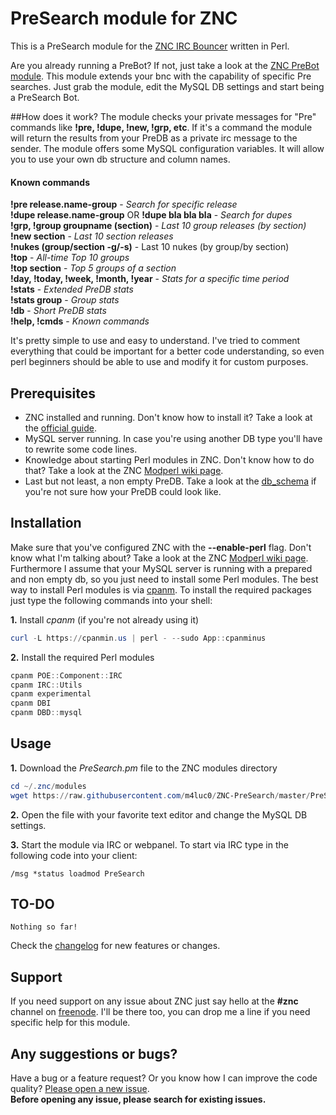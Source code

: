 # PreSearch module for ZNC
This is a PreSearch module for the [ZNC IRC Bouncer](http://znc.in/) written in Perl.

Are you already running a PreBot? If not, just take a look at the [ZNC PreBot module](https://github.com/m4luc0/ZNC-PreBot/). This module extends your bnc with the capability of specific Pre searches. Just grab the module, edit the MySQL DB settings and start being a PreSearch Bot.

##How does it work?
The module checks your private messages for "Pre" commands like **!pre, !dupe, !new, !grp, etc**. If it's a command the module will return the results from your PreDB as a private irc message to the sender. The module offers some MySQL configuration variables. It will allow you to use your own db structure and column names.

#### Known commands
**!pre release.name-group** - *Search for specific release*<br />
**!dupe release.name-group** OR **!dupe bla bla bla** - *Search for dupes*<br />
**!grp, !group groupname (section)** - *Last 10 group releases (by section)*<br />
**!new section** - *Last 10 section releases*<br />
**!nukes (group/section -g/-s)** - Last 10 nukes (by group/by section)<br />
**!top** - *All-time Top 10 groups*<br />
**!top section** - *Top 5 groups of a section*<br />
**!day, !today, !week, !month, !year** - *Stats for a specific time period*<br />
**!stats** - *Extended PreDB stats*<br />
**!stats group** - *Group stats*<br />
**!db** - *Short PreDB stats*<br />
**!help, !cmds** - *Known commands*

It's pretty simple to use and easy to understand.
I've tried to comment everything that could be important for a better code understanding,
so even perl beginners should be able to use and modify it for custom purposes.

## Prerequisites

* ZNC installed and running. Don't know how to install it? Take a look at the [official guide](http://wiki.znc.in/Installation).
* MySQL server running. In case you're using another DB type you'll have to rewrite some code lines.
* Knowledge about starting Perl modules in ZNC. Don't know how to do that? Take a look at the ZNC [Modperl wiki page](http://wiki.znc.in/Modperl).
* Last but not least, a non empty PreDB. Take a look at the [db_schema](https://github.com/m4luc0/ZNC-PreSearch/blob/master/db_schema.sql) if you're not sure how your PreDB could look like.

## Installation
Make sure that you've configured ZNC with the **--enable-perl** flag. Don't know what I'm talking about? Take a look at the ZNC [Modperl wiki page](http://wiki.znc.in/Modperl). Furthermore I assume that your MySQL server is running with a prepared and non empty db, so you just need to install some Perl modules. The best way to install Perl modules is via [cpanm](https://metacpan.org/pod/App::cpanminus). To install the required packages just type the following commands into your shell:

**1.** Install _cpanm_ (if you're not already using it)
```powershell
curl -L https://cpanmin.us | perl - --sudo App::cpanminus
```

**2.** Install the required Perl modules
```powershell
cpanm POE::Component::IRC
cpanm IRC::Utils
cpanm experimental
cpanm DBI
cpanm DBD::mysql
```

## Usage

**1.** Download the *PreSearch.pm* file to the ZNC modules directory
```powershell
cd ~/.znc/modules
wget https://raw.githubusercontent.com/m4luc0/ZNC-PreSearch/master/PreSearch.pm
```
**2.** Open the file with your favorite text editor and change the MySQL DB settings.

**3.** Start the module via IRC or webpanel. To start via IRC type in the following code into your client:
```
/msg *status loadmod PreSearch
```

## TO-DO
```
Nothing so far!
```
Check the [changelog](https://github.com/m4luc0/ZNC-PreSearch/blob/master/CHANGELOG.md) for new features or changes.

## Support
If you need support on any issue about ZNC just say hello at the **#znc** channel on [freenode](https://webchat.freenode.net/). I'll be there too, you can drop me a line if you need specific help for this module.

## Any suggestions or bugs?
Have a bug or a feature request? Or you know how I can improve the code quality?
[Please open a new issue](https://github.com/m4luc0/ZNC-PreSearch/issues).  
__Before opening any issue, please search for existing issues.__
